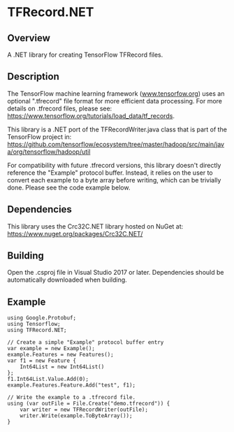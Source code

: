 # TFRecord.NET
## Overview
A .NET library for creating TensorFlow TFRecord files.

## Description
The TensorFlow machine learning framework (www.tensorfow.org) uses an optional ".tfrecord" file format for more efficient data processing. For more details on .tfrecord files, please see: https://www.tensorflow.org/tutorials/load_data/tf_records.

This library is a .NET port of the TFRecordWriter.java class that is part of the TensorFlow project in:
https://github.com/tensorflow/ecosystem/tree/master/hadoop/src/main/java/org/tensorflow/hadoop/util

For compatibility with future .tfrecord versions, this library doesn't directly reference the "Example" protocol buffer. Instead, it relies on the user to convert each example to a byte array before writing, which can be trivially done. Please see the code example below.

## Dependencies
This library uses the Crc32C.NET library hosted on NuGet at: https://www.nuget.org/packages/Crc32C.NET/

## Building
Open the .csproj file in Visual Studio 2017 or later. Dependencies should be automatically downloaded when building.

## Example
	using Google.Protobuf;
	using Tensorflow;
	using TFRecord.NET;

	// Create a simple "Example" protocol buffer entry
    var example = new Example();
    example.Features = new Features();
    var f1 = new Feature {
        Int64List = new Int64List()
    };
    f1.Int64List.Value.Add(0);
    example.Features.Feature.Add("test", f1);
	
	// Write the example to a .tfrecord file.
    using (var outFile = File.Create("demo.tfrecord")) {
        var writer = new TFRecordWriter(outFile);
        writer.Write(example.ToByteArray());
    }